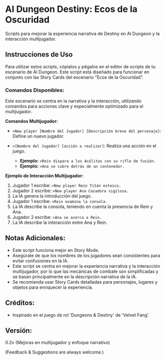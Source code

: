 # AI Dungeon Destiny: Ecos de la Oscuridad

Scripts para mejorar la experiencia narrativa de Destiny en AI Dungeon y la interacción multijugador.

## Instrucciones de Uso

Para utilizar estos scripts, cópialos y pégalos en el editor de scripts de tu escenario de AI Dungeon. Este script está diseñado para funcionar en conjunto con las Story Cards del escenario "Ecos de la Oscuridad".

### Comandos Disponibles:

Este escenario se centra en la narrativa y la interacción, utilizando comandos para acciones clave y especialmente optimizado para el multijugador.

**Comandos Multijugador:**

*   `>New player [Nombre del Jugador] [Descripción breve del personaje]`: Define un nuevo jugador.
*   `>[Nombre del Jugador] [acción a realizar]`: Realiza una acción en el juego.

    *   **Ejemplo:** `>Rein dispara a los Acólitos con su rifle de fusión.`
    *   **Ejemplo:** `>Ana se cubre detrás de un contenedor.`

**Ejemplo de Interacción Multijugador:**

1.  Jugador 1 escribe: `>New player Rein Titán estoico.`
2.  Jugador 2 escribe: `>New player Ana Cazadora sigilosa.`
3.  La IA genera la introducción del juego.
4.  Jugador 1 escribe: `>Rein examina la consola.`
5.  La IA describe la consola, teniendo en cuenta la presencia de Rein y Ana.
6.  Jugador 2 escribe: `>Ana se acerca a Rein.`
7.  La IA describe la interacción entre Ana y Rein.

## Notas Adicionales:

*   Este script funciona mejor en Story Mode.
*   Asegúrate de que los nombres de los jugadores sean consistentes para evitar confusiones en la IA.
*   Este script se centra en mejorar la experiencia narrativa y la interacción multijugador, por lo que las mecánicas de combate son simplificadas y se basan principalmente en la descripción narrativa de la IA.
*   Se recomienda usar Story Cards detalladas para personajes, lugares y objetos para enriquecer la experiencia.

## Créditos:

*   Inspirado en el juego de rol 'Dungeons & Destiny' de 'Velvet Fang'.

## Versión:

0.2v (Mejoras en multijugador y enfoque narrativo)

(Feedback & Suggestions are always welcome.)
